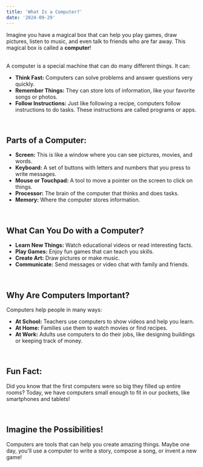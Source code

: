 ```yaml
---
title: 'What Is a Computer?'
date: '2024-09-29'
---
```


Imagine you have a magical box that can help you play games, draw pictures, listen to music, and even talk to friends who are far away. This magical box is called a **computer**!

<br/>
A computer is a special machine that can do many different things. It can:

- **Think Fast:** Computers can solve problems and answer questions very quickly.
- **Remember Things:** They can store lots of information, like your favorite songs or photos.
- **Follow Instructions:** Just like following a recipe, computers follow instructions to do tasks. These instructions are called programs or apps.

<br/>

## Parts of a Computer:

- **Screen:** This is like a window where you can see pictures, movies, and words.
- **Keyboard:** A set of buttons with letters and numbers that you press to write messages.
- **Mouse or Touchpad:** A tool to move a pointer on the screen to click on things.
- **Processor:** The brain of the computer that thinks and does tasks.
- **Memory:** Where the computer stores information.

<br/>

## What Can You Do with a Computer?

- **Learn New Things:** Watch educational videos or read interesting facts.
- **Play Games:** Enjoy fun games that can teach you skills.
- **Create Art:** Draw pictures or make music.
- **Communicate:** Send messages or video chat with family and friends.

<br/>

## Why Are Computers Important?

Computers help people in many ways:

- **At School:** Teachers use computers to show videos and help you learn.
- **At Home:** Families use them to watch movies or find recipes.
- **At Work:** Adults use computers to do their jobs, like designing buildings or keeping track of money.

<br/>

## Fun Fact:

Did you know that the first computers were so big they filled up entire rooms? Today, we have computers small enough to fit in our pockets, like smartphones and tablets!

<br/>

## Imagine the Possibilities!

Computers are tools that can help you create amazing things. Maybe one day, you'll use a computer to write a story, compose a song, or invent a new game!


